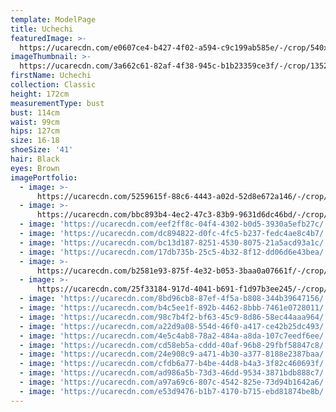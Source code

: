 ```yaml
---
template: ModelPage
title: Uchechi
featuredImage: >-
  https://ucarecdn.com/e0607ce4-b427-4f02-a594-c9c199ab585e/-/crop/540x267/461,0/-/preview/
imageThumbnail: >-
  https://ucarecdn.com/3a662c61-82af-4f38-945c-b1b23359ce3f/-/crop/1352x1877/140,312/-/preview/
firstName: Uchechi
collection: Classic
height: 172cm
measurementType: bust
bust: 114cm
waist: 99cm
hips: 127cm
size: 16-18
shoeSize: '41'
hair: Black
eyes: Brown
imagePortfolio:
  - image: >-
      https://ucarecdn.com/5259615f-88c6-4443-a02d-52d8e672a146/-/crop/1632x2111/0,338/-/preview/
  - image: >-
      https://ucarecdn.com/bbc893b4-4ec2-47c3-83b9-9631d6dc46bd/-/crop/1151x2079/172,273/-/preview/
  - image: 'https://ucarecdn.com/eef2ff8c-04f4-4302-b0d5-3930a5efb27c/'
  - image: 'https://ucarecdn.com/dc894822-d0fc-4fc5-b237-fedc4ae8c4b7/'
  - image: 'https://ucarecdn.com/bc13d187-8251-4530-8075-21a5acd93a1c/'
  - image: 'https://ucarecdn.com/17db735b-25c5-4b32-8f12-dd06d6e43bea/'
  - image: >-
      https://ucarecdn.com/b2581e93-875f-4e32-b053-3baa0a07661f/-/crop/1596x2176/0,273/-/preview/
  - image: >-
      https://ucarecdn.com/25f33184-917d-4041-b691-f1d97b3ee245/-/crop/1632x2105/0,344/-/preview/
  - image: 'https://ucarecdn.com/8bd96cb8-87ef-4f5a-b808-344b39647156/'
  - image: 'https://ucarecdn.com/b4c5ee1f-892b-4462-8bbb-7461e0728011/'
  - image: 'https://ucarecdn.com/98c7b4f2-bf63-45c9-8d86-58ec44aaa964/'
  - image: 'https://ucarecdn.com/a22d9a08-554d-46f0-a417-ce42b25dc493/'
  - image: 'https://ucarecdn.com/4e5c4ab8-78a2-484a-a8da-107c7eedf6ee/'
  - image: 'https://ucarecdn.com/cd58eb5a-cddd-40af-96b8-29fbf58847c8/'
  - image: 'https://ucarecdn.com/24e908c9-a471-4b30-a377-8188e2387baa/'
  - image: 'https://ucarecdn.com/cfdb6a77-b4be-44d8-b4a3-3f82c460693f/'
  - image: 'https://ucarecdn.com/ad986a5b-73d3-46dd-9534-3871bdb888c7/'
  - image: 'https://ucarecdn.com/a97a69c6-807c-4542-825e-73d94b1642a6/'
  - image: 'https://ucarecdn.com/e53d9476-b1b7-4170-b715-ebd81874be8b/'
---
```


